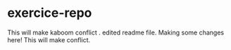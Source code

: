 # exercice-repo
This will make kaboom conflict .
edited readme file.
Making some changes here!
This will make conflict.